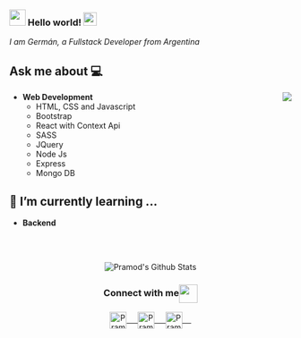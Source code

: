 ### <img src="https://github.com/rajput2107/rajput2107/blob/master/Assets/Hi.gif" width="29px"> Hello world!&nbsp;<img src="https://github.com/rajput2107/rajput2107/blob/master/Assets/Earth.gif" width="24px">
<em>I am Germán, a Fullstack Developer from Argentina</em>
 <br/>
## Ask me about :computer: 


<img align="right" src="https://github.com/rajput2107/rajput2107/blob/master/Assets/Developer.gif"/>

- **Web Development**
	- HTML, CSS and Javascript
	- Bootstrap 
	- React with Context Api
  - SASS
  - JQuery
  - Node Js
  - Express
  - Mongo DB

## 🌱 I’m currently learning ...
- **Backend**

<br/>
  <br/>



<p align="center">
<img align="center" src="https://github-readme-stats.vercel.app/api?username=germanWalton&&show_icons=true&theme=radical" alt="Pramod's Github Stats">
</p>  

<div align="center">
  <h3 align="center">Connect with me<img align="center" src="https://github.com/rajput2107/rajput2107/blob/master/Assets/Handshake.gif" height="33px" /></h3> 
</div>
<p align="center">
 <a href="https://www.linkedin.com/in/germanwalton/" target="blank">
  <img align="center" alt="Pramod's LinkedIn" width="30px" src="https://www.vectorlogo.zone/logos/linkedin/linkedin-icon.svg" /> &nbsp; &nbsp;
 </a>
 <a href="https://www.instagram.com/germanwalton/" target="blank">
  <img align="center" alt="Pramod's Instagram" width="30px" src="https://www.vectorlogo.zone/logos/instagram/instagram-icon.svg" /> &nbsp; &nbsp;
 </a>
 <a href="https://twitter.com/germanWalton" target="blank">
  <img align="center" alt="Pramod's Twitter" width="30px" src="https://www.vectorlogo.zone/logos/twitter/twitter-official.svg" /> &nbsp; &nbsp;
 </a>

  <br/>
  <br/>

